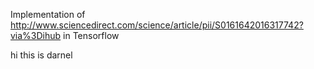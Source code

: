 Implementation of http://www.sciencedirect.com/science/article/pii/S0161642016317742?via%3Dihub in Tensorflow

hi this is darnel